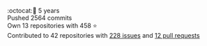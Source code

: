:octocat::birthday: 5 years  
Pushed 2564 commits  
Own 13 repositories with 458 :star:  
Contributed to 42 repositories with [228 issues](https://github.com/issues?q=is%3Aissue+author%3Aeoli3n) and [12 pull requests](https://github.com/pulls?q=is%3Apr+author%3Aeoli3n+)
